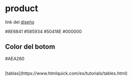 # product

link del [diseño](https://www.figma.com/file/RvazqqW1RfaPwpqHa1lC3C/Fashion-Brand-Website-%7C-UI-DESIGN-(Community)?type=design&node-id=0-1&mode=design&t=LQbNwEITx7ikt64P-0)

#8E6841
#585934
#50418E
#000000


## Color del botom 
#AEA260


<br>
[tablas](https://www.htmlquick.com/es/tutorials/tables.html)

